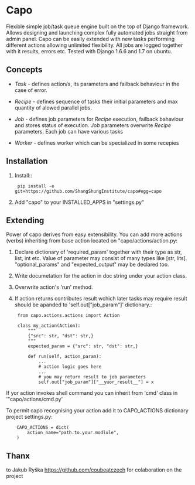 Capo
====

Flexible simple job/task queue engine built on the top of Django framework.
Allows designing and launching complex fully automated jobs straight from admin panel.
Capo can be easily extended with new tasks performing different actions allowing unlimited flexibility.
All jobs are logged together with it results, errors etc. 
Tested with Django 1.6.6 and 1.7 on ubuntu.

Concepts
--------

- *Task* - defines action/s, its parameters and failback behaviour in the case of error.

- *Recipe* - defines sequence of tasks their initial parameters and max quantity of alowed parallel jobs.

- *Job* - defines job parameters for *Recipe* execution, failback bahaviour and stores status of execution. *Job* parameters overwrite *Recipe* parameters. Each job can have various tasks

- *Worker* - defines worker which can be specialized in some recepies


Installation
------------


1. Install::
    
        pip install -e git+https://github.com/ShangShungInstitute/capo#egg=capo

2. Add "capo" to your INSTALLED_APPS in "settings.py"


Extending
---------

Power of capo derives from easy extensibility. You can add more actions (verbs) inheriting from base action located on "capo/actions/action.py:

1. Declare dictionary of 'required_param' together with their type as str, list, int etc. Value of parameter may consist of many types like [str, lits]. "optional_params" and "expected_output" may be declared too.
2. Write documetation for the action in doc string under your action class.
3. Overwrite action's 'run' method.
4. If action returns contributes result wchich later tasks may require result should be apanded to 'self.out["job_param"]' dictionary.:

        from capo.actions.actions import Action
        
        class my_action(Action):
            """
            {"src": str, "dst": str,}
            """
            expected_param = {"src": str, "dst": str,}
        
            def run(self, action_param):
                ...  
                # action logic goes here
                ...
                # you may return result to job parameters
                self.out["job_param"]["__yuor_result__"] = x
                
If yor action invokes shell command you can inherit from 'cmd' class in '"capo/actions/cmd.py'

To permit capo recognising your action add it to CAPO_ACTIONS dictionary project settings.py:

        CAPO_ACTIONS = dict(
            action_name="path.to.your.modlule",
        )

Thanx
-----
to Jakub Ryška https://github.com/coubeatczech for colaboration on the project


